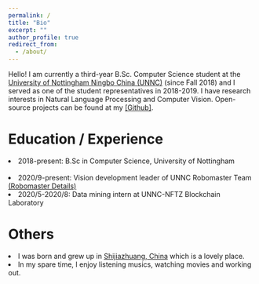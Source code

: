 ```yaml
---
permalink: /
title: "Bio"
excerpt: ""
author_profile: true
redirect_from:
  - /about/
---
```


Hello! I am currently a third-year B.Sc. Computer Science student at the <a href="https://www.nottingham.edu.cn/en/">University of Nottingham Ningbo China (UNNC)</a> (since Fall 2018) and I served as one of the student representatives in 2018-2019. I have research interests in Natural Language Processing and Computer Vision. Open-source projects can be found at my <a href='https://github.com/yueyifei0716'>[Github]</a>.

Education / Experience
======

<li> 2018-present: B.Sc in Computer Science, University of Nottingham </li>
<br>
<li> 2020/9-present: Vision development leader of UNNC Robomaster Team <a href="https://www.robomaster.com/en-US">(Robomaster Details)</a></li>
<li> 2020/5-2020/8: Data mining intern at UNNC-NFTZ Blockchain Laboratory</li>


Others
======

<li> I was born and grew up in <a href="https://en.wikipedia.org/wiki/Shijiazhuang">Shijiazhuang, China</a> which is a lovely place.</li>
<li> In my spare time, I enjoy listening musics, watching movies and working out.</li>

